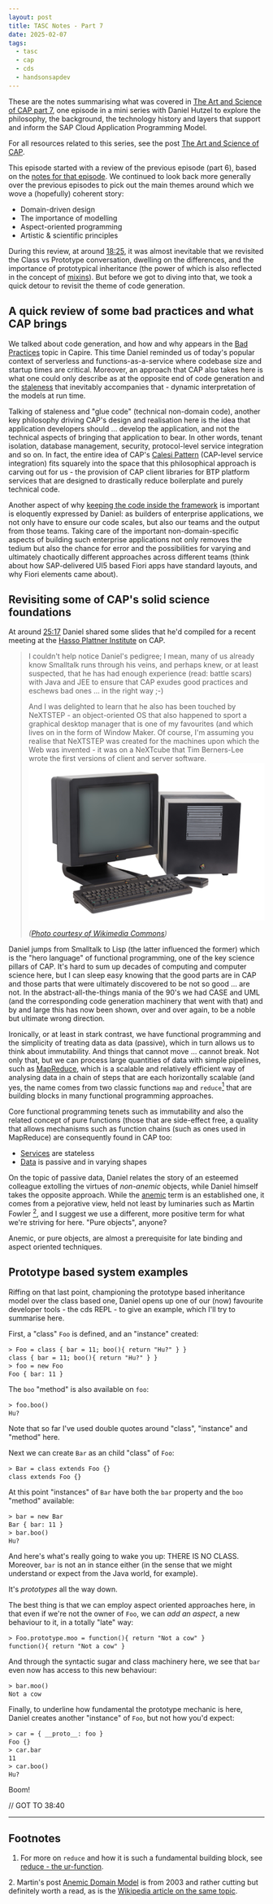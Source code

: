 ```yaml
---
layout: post
title: TASC Notes - Part 7
date: 2025-02-07
tags:
  - tasc
  - cap
  - cds
  - handsonsapdev
---
```


These are the notes summarising what was covered in [The Art and Science of CAP part 7][1], one episode in a mini series with Daniel Hutzel to explore the philosophy, the background, the technology history and layers that support and inform the SAP Cloud Application Programming Model.

For all resources related to this series, see the post [The Art and Science of CAP][2].

This episode started with a review of the previous episode (part 6), based on the [notes for that episode][3]. We continued to look back more generally over the previous episodes to pick out the main themes around which we wove a (hopefully) coherent story:

* Domain-driven design
* The importance of modelling
* Aspect-oriented programming
* Artistic & scientific principles

During this review, at around [18:25][4], it was almost inevitable that we revisited the Class vs Prototype conversation, dwelling on the differences, and the importance of prototypical inheritance (the power of which is also reflected in the concept of [mixins][5]). But before we got to diving into that, we took a quick detour to revisit the theme of code generation.

## A quick review of some bad practices and what CAP brings

We talked about code generation, and how and why appears in the [Bad Practices][6] topic in Capire. This time Daniel reminded us of today's popular context of serverless and functions-as-a-service where codebase size and startup times are critical. Moreover, an approach that CAP also takes here is what one could only describe as at the opposite end of code generation and the [staleness][7] that inevitably accompanies that - dynamic interpretation of the models at run time.

Talking of staleness and "glue code" (technical non-domain code), another key philosophy driving CAP's design and realisation here is the idea that application developers should ... develop the application, and not the technical aspects of bringing that application to bear. In other words, tenant isolation, database management, security, protocol-level service integration and so on. In fact, the entire idea of CAP's [Calesi Pattern][8] (CAP-level service integration) fits squarely into the space that this philosophical approach is carving out for us - the provision of CAP client libraries for BTP platform services that are designed to drastically reduce boilerplate and purely technical code.

Another aspect of why [keeping the code inside the framework][9] is important is eloquently expressed by Daniel: as builders of enterprise applications, we not only have to ensure our code scales, but also our teams and the output from those teams. Taking care of the important non-domain-specific aspects of building such enterprise applications not only removes the tedium but also the chance for error and the possibilities for varying and ultimately chaotically different approaches across different teams (think about how SAP-delivered UI5 based Fiori apps have standard layouts, and why Fiori elements came about).

## Revisiting some of CAP's solid science foundations

At around [25:17][10] Daniel shared some slides that he'd compiled for a recent meeting at the [Hasso Plattner Institute][11] on CAP.

> I couldn't help notice Daniel's pedigree; I mean, many of us already know Smalltalk runs through his veins, and perhaps knew, or at least suspected, that he has had enough experience (read: battle scars) with Java and JEE to ensure that CAP exudes good practices and eschews bad ones ... in the right way ;-)
>
> And I was delighted to learn that he also has been touched by NeXTSTEP - an object-oriented OS that also happened to sport a graphical desktop manager that is one of my favourites (and which lives on in the form of Window Maker. Of course, I'm assuming you realise that NeXTSTEP was created for the machines upon which the Web was invented - it was on a NeXTcube that Tim Berners-Lee wrote the first versions of client and server software.
> ![A NeXTcube][12]
>
> _([Photo courtesy of Wikimedia Commons][13])_

Daniel jumps from Smalltalk to Lisp (the latter influenced the former) which is the "hero language" of functional programming, one of the key science pillars of CAP. It's hard to sum up decades of computing and computer science here, but I can sleep easy knowing that the good parts are in CAP and those parts that were ultimately discovered to be not so good ... are not. In the abstract-all-the-things mania of the 90's we had CASE and UML (and the corresponding code generation machinery that went with that) and by and large this has now been shown, over and over again, to be a noble but ultimate wrong direction.

Ironically, or at least in stark contrast, we have functional programming and the simplicity of treating data as data (passive), which in turn allows us to think about immutability. And things that cannot move ... cannot break. Not only that, but we can process large quantities of data with simple pipelines, such as [MapReduce][14], which is a scalable and relatively efficient way of analysing data in a chain of steps that are each horizontally scalable (and yes, the name comes from two classic functions `map` and `reduce`[<sup>1</sup>](#footnote-1) that are building blocks in many functional programming approaches.

Core functional programming tenets such as immutability and also the related concept of pure functions (those that are side-effect free, a quality that allows mechanisms such as function chains (such as ones used in MapReduce) are consequently found in CAP too:

* [Services][16] are stateless
* [Data][17] is passive and in varying shapes

On the topic of passive data, Daniel relates the story of an esteemed colleague extolling the virtues of _non-anemic_ objects, while Daniel himself takes the opposite approach. While the [anemic][18] term is an established one, it comes from a pejorative view, held not least by luminaries such as Martin Fowler [<sup>2</sup>](#footnote-2), and I suggest we use a different, more positive term for what we're striving for here. "Pure objects", anyone?

Anemic, or pure objects, are almost a prerequisite for late binding and aspect oriented techniques.

## Prototype based system examples

Riffing on that last point, championing the prototype based inheritance model over the class based one, Daniel opens up one of our (now) favourite developer tools - the cds REPL - to give an example, which I'll try to summarise here.

First, a "class" `Foo` is defined, and an "instance" created:

```text
> Foo = class { bar = 11; boo(){ return "Hu?" } }
class { bar = 11; boo(){ return "Hu?" } }
> foo = new Foo
Foo { bar: 11 }
```

The `boo` "method" is also available on `foo`:

```text
> foo.boo()
Hu?
```

Note that so far I've used double quotes around "class", "instance" and "method" here.

Next we can create `Bar` as an child "class" of `Foo`:

```text
> Bar = class extends Foo {}
class extends Foo {}
```

At this point "instances" of `Bar` have both the `bar` property and the `boo` "method" available:

```text
> bar = new Bar
Bar { bar: 11 }
> bar.boo()
Hu?
```

And here's what's really going to wake you up: THERE IS NO CLASS. Moreover, `bar` is not an in  stance either (in the sense that we might understand or expect from the Java world, for example).

It's _prototypes_ all the way down.

The best thing is that we can employ aspect oriented approaches here, in that even if we're not the owner of `Foo`, we can _add an aspect_, a new behaviour to it, in a totally "late" way:

```text
> Foo.prototype.moo = function(){ return "Not a cow" }
function(){ return "Not a cow" }
```

And through the syntactic sugar and class machinery here, we see that `bar` even now has access to this new behaviour:

```text
> bar.moo()
Not a cow
```

Finally, to underline how fundamental the prototype mechanic is here, Daniel creates another "instance" of `Foo`, but not how you'd expect:

```text
> car = { __proto__: foo }
Foo {}
> car.bar
11
> car.boo()
Hu?
```

Boom!

 
// GOT TO 38:40





---

<a name="footnotes"></a>
## Footnotes

<a name="footnote-1"></a>
1. For more on `reduce` and how it is such a fundamental building block, see [reduce - the ur-function][15].

<a name="footnote-2"></a>
2. Martin's post [Anemic Domain Model][19] is from 2003 and rather cutting but definitely worth a read, as is the [Wikipedia article on the same topic][20].


[1]: https://www.youtube.com/watch?v=r_mxsBZSgEo
[2]: /blog/posts/2024/12/06/the-art-and-science-of-cap/
[3]: /blog/posts/2024/12/20/tasc-notes-part-6/
[4]: https://www.youtube.com/watch?v=r_mxsBZSgEo?t=1105
[5]: /blog/posts/2024/11/08/flattening-the-hierarchy-with-mixins/
[6]: https://cap.cloud.sap/docs/about/bad-practices
[7]: https://cap.cloud.sap/docs/about/bad-practices#tons-of-glue-code
[8]: https://cap.cloud.sap/docs/about/best-practices#the-calesi-pattern
[9]: /blog/posts/2024/11/07/five-reasons-to-use-cap/#1-the-code-is-in-the-framework-not-outside-of-it
[10]: https://www.youtube.com/watch?v=r_mxsBZSgEo?t=1617
[11]: https://hpi.de/en/
[12]: /images/2025/02/NeXTcube.jpg
[13]: https://commons.wikimedia.org/wiki/File:NEXT_Cube-IMG_7154.jpg
[14]: https://en.wikipedia.org/wiki/MapReduce
[15]: /blog/posts/2024/07/23/reduce-the-ur-function/
[16]: https://cap.cloud.sap/docs/about/best-practices#services
[17]: https://cap.cloud.sap/docs/about/best-practices#data
[18]: https://deviq.com/domain-driven-design/anemic-model
[19]: https://martinfowler.com/bliki/AnemicDomainModel.html
[20]: https://en.wikipedia.org/wiki/Anemic_domain_model
